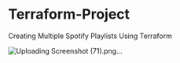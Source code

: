 # Terraform-Project
Creating Multiple Spotify Playlists Using Terraform

![Uploading Screenshot (71).png…]()

